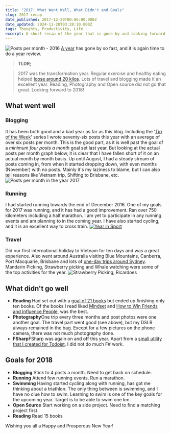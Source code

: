 ```yaml
---
title: "2017: What Went Well, What Didn't and Goals"
slug: 2017-recap
date_published: 2017-12-29T00:00:00.000Z
date_updated: 2024-11-28T03:28:10.000Z
tags: Thoughts, Productivity, Life
excerpt: A short recap of the year that is gone by and looking forward!
---
```


![Posts per month - 2016](__GHOST_URL__/content/images/happy_new_year.png)
[A year](__GHOST_URL__/blog/2016-recap/) has gone by so fast, and it is again time to do a year review.

> **TLDR;**

> 2017 was the transformation year. Regular exercise and healthy eating helped [loose around 20 kilos](__GHOST_URL__/blog/how-i-lost-13-kilos-in-one-and-half-months/). Lots of travel and blogging made it an excellent year. Reading, Photography and Open source did not go that great. Looking forward to 2018!

## What went well

### **Blogging**

It has been both good and a bad year as far as this blog. Including the '[Tip of the Week](__GHOST_URL__/tag/tipow/)' series I wrote seventy-six posts this year with an average of over six posts per month. This is the good part, as it is well past the goal of a *minimum four posts a month* goal set last year. But looking at the actual posts per month graph below, it is clear that I have fallen short of it on an actual month by month basis. Up until August, I had a steady stream of posts coming in, from when it started dropping down, with even months (November) with no posts. Mainly it's my laziness to blame, but I can also tell reasons like Vietnam trip, Shifting to Brisbane, etc.
![Posts per month in the year 2017](__GHOST_URL__/content/images/2017_postpermonth.png)
### **Running**

I had started running towards the end of December 2016. One of my goals for 2017 was running, and it has had a good improvement. Ran over 750 kilometers including a half marathon. I am yet to participate in any running events and am planning to in the coming year. I have also started cycling, and it is an excellent way to cross train.
[![Year in Sport](__GHOST_URL__/content/images/2017_sport.jpg)](https://2017.strava.com/en-us/videos/92aff78b819c502351b85b8ef27e35025cd97adf/)
### **Travel**

Did our first international holiday to Vietnam for ten days and was a great experience. Also went around Australia visiting Blue Mountains, Canberra, Port Macquarie, Brisbane and lots of [one-day trips around Sydney](__GHOST_URL__/blog/one-day-trips-around-sydney/). Mandarin Picking, Strawberry picking and Whale watching were some of the top activities for the year.
![Strawberry Picking, Ricardoes](__GHOST_URL__/content/images/strawberyy_picking.jpg)
## What didn't go well

- **Reading** Had set out with a [goal of 21 books](https://www.goodreads.com/challenges/5493-2017-reading-challenge) but ended up finishing only ten books. Of the books I read liked [Mindset](https://www.amazon.com/Mindset-Psychology-Carol-S-Dweck/dp/0345472322) and [How to Win Friends and Influence People,](https://www.amazon.com/How-Win-Friends-Influence-People/dp/1439167346/) was the best.
- **Photography**One trip every three months and post photos were one another goal. The travel part went good (see above), but my DSLR always remained in the bag. Except for a few pictures on the phone camera, there was not much photography done.
- **FSharp**FSharp was again on and off this year. Apart from a [small utility that I created for Todoist](__GHOST_URL__/blog/todoist-template-transformer-transform-tasks-to-x-days-from-now/), I did not do much F# work.

## Goals for 2018

- **Blogging** Stick to 4 posts a month. Need to get back on schedule.
- **Running** Attend few running events. Run a marathon.
- **Swimming** Having started cycling along with running, has got me thinking about a triathlon. The only thing between is swimming, and I have no clue how to swim. Learning to swim is one of the key goals for the upcoming year. Target is to be able to swim one km.
- **Open Source** Start working on a side project. Need to find a matching project first.
- **Reading** Read 15 books

Wishing you all a Happy and Prosperous New Year!
